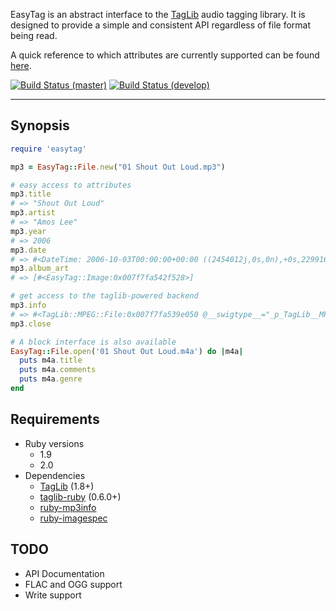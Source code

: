 EasyTag is an abstract interface to the [TagLib](http://taglib.github.io/) audio tagging library. It is designed to provide a simple and consistent API regardless of file format being read.

A quick reference to which attributes are currently supported can be found [here](https://github.com/cjlucas/ruby-easytag/wiki/Currently-Supported-Attributes).

[![Build Status (master)](https://travis-ci.org/cjlucas/ruby-easytag.png?branch=master "Branch: master")](https://travis-ci.org/cjlucas/ruby-easytag)
[![Build Status (develop)](https://travis-ci.org/cjlucas/ruby-easytag.png?branch=develop "Branch: develop")](https://travis-ci.org/cjlucas/ruby-easytag)

---
## Synopsis ##
```ruby
require 'easytag'

mp3 = EasyTag::File.new("01 Shout Out Loud.mp3")

# easy access to attributes
mp3.title
# => "Shout Out Loud"
mp3.artist
# => "Amos Lee"
mp3.year
# => 2006
mp3.date
# => #<DateTime: 2006-10-03T00:00:00+00:00 ((2454012j,0s,0n),+0s,2299161j)>
mp3.album_art
# => [#<EasyTag::Image:0x007f7fa542f528>]

# get access to the taglib-powered backend
mp3.info
# => #<TagLib::MPEG::File:0x007f7fa539e050 @__swigtype__="_p_TagLib__MPEG__File">
mp3.close

# A block interface is also available
EasyTag::File.open('01 Shout Out Loud.m4a') do |m4a|
  puts m4a.title
  puts m4a.comments
  puts m4a.genre
end
```
## Requirements ##
- Ruby versions
  - 1.9
  - 2.0
- Dependencies
  - [TagLib](http://taglib.github.io/) (1.8+)
  - [taglib-ruby](https://github.com/robinst/taglib-ruby) (0.6.0+)
  - [ruby-mp3info](https://github.com/moumar/ruby-mp3info)
  - [ruby-imagespec](https://github.com/andersonbrandon/ruby-imagespec)

## TODO ##
- API Documentation
- FLAC and OGG support
- Write support
